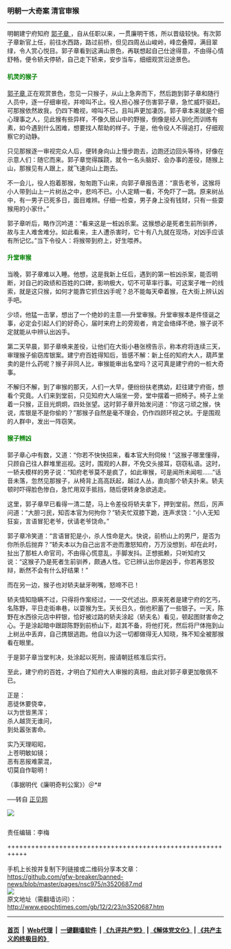 ### 明朝一大奇案 清官审猴
------------------------

<p>
 明朝建宁府知府
 <a href="http://www.epochtimes.com/gb/tag/%E9%83%AD%E5%AD%90%E7%AB%A0.html">
  郭子章
 </a>
 ，自从任职以来，一贯廉明干练，所以晋级较快。有次郭子章新官上任，前往水西路，路过前桥，但见四周丛山峻岭，峰峦叠障，满目翠绿，令人赏心悦目。郭子章看到这满山景色，再联想起自己仕途得意，不由得心情舒畅，便令轿夫停轿，自己走下轿来，安步当车，细细观赏沿途景色。
</p>
<h4>
 <span style="color: #008000;">
  机灵的猴子
 </span>
</h4>
<p>
 <a href="http://www.epochtimes.com/gb/tag/%E9%83%AD%E5%AD%90%E7%AB%A0.html">
  郭子章
 </a>
 正在观赏景色，忽见一只猴子，从山上急奔而下，然后跑到郭子章和随行人员中，逐一仔细审视，并啼叫不止。役人担心猴子伤害郭子章，急忙威吓驱赶。可那猴依然故我，仍四下瞻视，啼叫不已，且叫声更加凄厉。郭子章本来就是个细心理事之人，见此猴有些异样，不像久居山中的野猴，倒像是经人驯化而训练有素，如今遇到什么困难，想要找人帮助的样子。于是，他令役人不得追打，仔细观察它的动静。
</p>
<p>
 只见那猴逐一审视完众人后，便转身向山上慢步跑去，边跑还边回头等待，好像在示意人们：随它而来。郭子章觉得蹊跷，就令一名头脑好、会办事的差役，随猴上山，那猴见有人跟上，就飞速向山上跑去。
</p>
<p>
 不一会儿，役人抱着那猴，匆匆跑下山来，向郭子章报告道：“禀告老爷，这猴将小人带到山上一片树丛之中，悲呜不已。小人定睛一看，不免吓了一跳。原来树丛中，有一男子已死多日，面目难辨。仔细一检查，男子身上没有钱财，只有一些耍猴用的小家什。”
</p>
<p>
 郭子章听后，略作沉吟道：“看来这是一桩凶杀案。这猴想必是死者生前所驯养，故与主人难舍难分。如此看来，主人遭杀害时，它十有八九就在现场，对凶手应该有所记忆。”当下令役人：将猴带到府上，好生喂养。
</p>
<h4>
 <span style="color: #008000;">
  升堂审猴
 </span>
</h4>
<p>
 当晚，郭子章难以入睡。他想，这是我新上任后，遇到的第一桩凶杀案，能否明断，对自己的政绩和百姓的口碑，影响极大，切不可草率行事。可这案子唯一的线索，就是这只猴，如何才能靠它抓住凶手呢？总不能每天牵着猴，在大街上辨认凶手吧。
</p>
<p>
 少顷，他猛一击掌，想出了一个绝妙的主意──升堂审猴。升堂审猴本是件怪诞之事，必定会引起人们的好奇心，届时来府上的旁观者，肯定会络绎不绝，猴子说不定就能从中辨认出凶手。
</p>
<p>
 第二天早晨，郭子章唤来差役，让他们在大街小巷张榜告示，称本府将连续三天，审理猴子偷窃库银案。建宁府百姓得知后，皆感不解：新上任的知府大人，葫芦里卖的是什么药呢？猴子非同人比，审猴能审出名堂吗？这可真是建宁府的一桩大奇事。
</p>
<p>
 不解归不解，到了审猴的那天，人们一大早，便纷纷扶老携幼，赶往建宁府衙，想看个究竟。人们来到堂前，只见知府大人端坐一旁，堂中摆着一把椅子。椅子上坐着一只猴，正目光炯炯，四处张望。这时郭子章开始发问道：“你这刁顽之猴，快说，库银是不是你偷的？”那猴子自然是毫不理会，仍作四顾环视之状。于是围观的人群中，发出一阵窃笑。
</p>
<h4>
 <span style="color: #008000;">
  猴子辨凶
 </span>
</h4>
<p>
 郭子章心中有数，又道：“你若不快快招来，看本官大刑伺候！”这猴子哪里懂得，只顾自己往人群堆里巡视。这时，围观的人群，不免交头接耳，窃窃私语。这时，一轿夫模样的男子说：“知府老爷莫不是疯了，如此审猴，可是闻所未闻啦……”话音未落，忽然见那猴子，从椅背上高高跃起，越过人丛，直向那个轿夫扑来。轿夫顿时吓得脸色惨白，急忙用双手抵挡，随后便转身急欲逃走。
</p>
<p>
 这里，郭子章早已看得一清二楚，马上令差役将轿夫拿下，押到堂前。然后，厉声问道：“大胆刁民，知否本官为何拘你？”轿夫忙双膝下跪，连声求饶：“小人无知狂妄，言语冒犯老爷，伏请老爷饶命。”
</p>
<p>
 郭子章冷笑道：“言语冒犯是小，杀人性命是大。快说，前桥山上的男尸，是否为你所杀后抛弃？”轿夫本以为自己出言不逊而激怒知府，万万没想到，却在此时，扯出了那桩人命官司，不由得心慌意乱，手脚发抖。正想抵赖，只听知府又说：“这猴子乃是死者生前驯养，颇通人性。它已辨认出你是凶手，你若再思狡辩，断然不会有什么好结果！”
</p>
<p>
 而在另一边，猴子也对轿夫龇牙咧嘴，怒啼不已！
</p>
<p>
 轿夫情知隐瞒不过，只得将作案经过，一一交代述出。原来死者是建宁府的乞丐，名陈野，平日走街串巷，以耍猴为生。天长日久，倒也积蓄了一些银子。一天，陈野在水西徐元店中秤银，恰好被过路的轿夫涂起（轿夫名）看见，顿起图财害命之心。于是涂起暗中跟踪陈野到前桥山下，趁其不备，将他打死，然后将尸体拖到山上树丛中丢弃，自己携银逃跑。他自以为这一切都做得无人知晓，殊不知全被那猴看在眼里。
</p>
<p>
 于是郭子章当堂判决，处涂起以死刑，报请朝廷核准后实行。
</p>
<p>
 至此，建宁府的百姓，才明白了知府大人审猴的真相，由此对郭子章更加敬佩不已。
</p>
<p>
 正是：
 <br/>
 恶徒休要侥幸，
 <br/>
 以为世皆黑浑；
 <br/>
 杀人越货无谁问，
 <br/>
 到处嚣张害命。
</p>
<p>
 实乃天理昭昭，
 <br/>
 上苍明敏如镜；
 <br/>
 恶有恶报难蒙混，
 <br/>
 切莫自作聪明！
</p>
<p>
 （事据明代《廉明奇判公案》）＠*#
</p>
<p>
 ──转自
 <a href="http://big5.zhengjian.org/node/80722">
  正见网
 </a>
 <br/>
 <div class="inline_share">
  <a href="https://www.facebook.com/sharer/sharer.php?u=http%3A%2F%2Fwww.epochtimes.com%2Fgb%2F12%2F2%2F23%2Fn3520687.htm" style="margin-bottom:10px;display:inline-block;" target="_blank">
   <img src="https://www.epochtimes.com/assets/themes/djy/images/fb_share/plant.png"/>
  </a>
 </div>
 <br/>
 责任编辑：李梅
</p>

+++++++++++++++++++++++++++++++++++++++++++++++++++++++++++<br/><br/>
手机上长按并复制下列链接或二维码分享本文章：<br/>
https://github.com/gfw-breaker/banned-news/blob/master/pages/nsc975/n3520687.md <br/>
<a href='https://github.com/gfw-breaker/banned-news/blob/master/pages/nsc975/n3520687.md'><img src='https://github.com/gfw-breaker/banned-news/blob/master/pages/nsc975/n3520687.md.png'/></a> <br/>
原文地址（需翻墙访问）：http://www.epochtimes.com/gb/12/2/23/n3520687.htm


------------------------
#### [首页](https://github.com/gfw-breaker/banned-news/blob/master/README.md) &nbsp;|&nbsp; [Web代理](https://github.com/labour-camp/helloworld) &nbsp;|&nbsp; [一键翻墙软件](https://github.com/gfw-breaker/nogfw/blob/master/README.md) &nbsp;| [《九评共产党》](https://github.com/gfw-breaker/9ping.md/blob/master/README.md#九评之一评共产党是什么) | [《解体党文化》](https://github.com/gfw-breaker/jtdwh.md/blob/master/README.md) | [《共产主义的终极目的》](https://github.com/gfw-breaker/gczydzjmd.md/blob/master/README.md)

